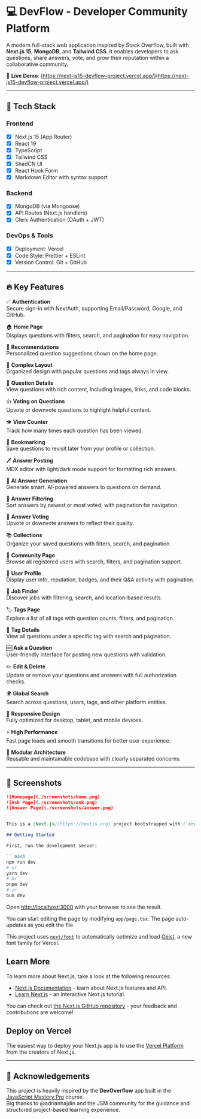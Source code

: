 # 💻 DevFlow - Developer Community Platform

A modern full-stack web application inspired by Stack Overflow, built with **Next.js 15**, **MongoDB**, and **Tailwind CSS**. It enables developers to ask questions, share answers, vote, and grow their reputation within a collaborative community.

🔗 **Live Demo**: [https://next-js15-devflow-project.vercel.app/](https://next-js15-devflow-project.vercel.app/)

---

## 🧰 Tech Stack

### Frontend
- [x] Next.js 15 (App Router)
- [x] React 19
- [x] TypeScript
- [x] Tailwind CSS
- [x] ShadCN UI
- [x] React Hook Form
- [x] Markdown Editor with syntax support

### Backend
- [x] MongoDB (via Mongoose)
- [x] API Routes (Next.js handlers)
- [x] Clerk Authentication (OAuth + JWT)

### DevOps & Tools
- [x] Deployment: Vercel
- [x] Code Style: Prettier + ESLint
- [x] Version Control: Git + GitHub

---

## 🔥 Key Features

✅ **Authentication**  
Secure sign-in with NextAuth, supporting Email/Password, Google, and GitHub.

🏠 **Home Page**  
Displays questions with filters, search, and pagination for easy navigation.

🎯 **Recommendations**  
Personalized question suggestions shown on the home page.

📐 **Complex Layout**  
Organized design with popular questions and tags always in view.

📝 **Question Details**  
View questions with rich content, including images, links, and code blocks.

👍 **Voting on Questions**  
Upvote or downvote questions to highlight helpful content.

👁️ **View Counter**  
Track how many times each question has been viewed.

🔖 **Bookmarking**  
Save questions to revisit later from your profile or collection.

🖊️ **Answer Posting**  
MDX editor with light/dark mode support for formatting rich answers.

🤖 **AI Answer Generation**  
Generate smart, AI-powered answers to questions on demand.

🔽 **Answer Filtering**  
Sort answers by newest or most voted, with pagination for navigation.

🔼 **Answer Voting**  
Upvote or downvote answers to reflect their quality.

📚 **Collections**  
Organize your saved questions with filters, search, and pagination.

👥 **Community Page**  
Browse all registered users with search, filters, and pagination support.

🙋 **User Profile**  
Display user info, reputation, badges, and their Q&A activity with pagination.

💼 **Job Finder**  
Discover jobs with filtering, search, and location-based results.

🏷️ **Tags Page**  
Explore a list of all tags with question counts, filters, and pagination.

🔖 **Tag Details**  
View all questions under a specific tag with search and pagination.

🆕 **Ask a Question**  
User-friendly interface for posting new questions with validation.

✏️ **Edit & Delete**  
Update or remove your questions and answers with full authorization checks.

🌍 **Global Search**  
Search across questions, users, tags, and other platform entities.

📱 **Responsive Design**  
Fully optimized for desktop, tablet, and mobile devices.

⚡ **High Performance**  
Fast page loads and smooth transitions for better user experience.

🧱 **Modular Architecture**  
Reusable and maintainable codebase with clearly separated concerns.

---

## 📸 Screenshots

```markdown
![Homepage](./screenshots/home.png)
![Ask Page](./screenshots/ask.png)
![Answer Page](./screenshots/answer.png)


This is a [Next.js](https://nextjs.org) project bootstrapped with [`create-next-app`](https://nextjs.org/docs/app/api-reference/cli/create-next-app).

## Getting Started

First, run the development server:

```bash
npm run dev
# or
yarn dev
# or
pnpm dev
# or
bun dev
```

Open [http://localhost:3000](http://localhost:3000) with your browser to see the result.

You can start editing the page by modifying `app/page.tsx`. The page auto-updates as you edit the file.

This project uses [`next/font`](https://nextjs.org/docs/app/building-your-application/optimizing/fonts) to automatically optimize and load [Geist](https://vercel.com/font), a new font family for Vercel.

## Learn More

To learn more about Next.js, take a look at the following resources:

- [Next.js Documentation](https://nextjs.org/docs) - learn about Next.js features and API.
- [Learn Next.js](https://nextjs.org/learn) - an interactive Next.js tutorial.

You can check out [the Next.js GitHub repository](https://github.com/vercel/next.js) - your feedback and contributions are welcome!

## Deploy on Vercel

The easiest way to deploy your Next.js app is to use the [Vercel Platform](https://vercel.com/new?utm_medium=default-template&filter=next.js&utm_source=create-next-app&utm_campaign=create-next-app-readme) from the creators of Next.js.

---

## 🙌 Acknowledgements

This project is heavily inspired by the **DevOverflow** app built in the  
[JavaScript Mastery Pro](https://www.jsmastery.pro/) course.  
Big thanks to @adrianhajdin and the JSM community for the guidance and structured project-based learning experience.

